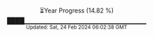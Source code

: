 <p align="center">
⏳Year Progress (14.82 %)<br>
████▁▁▁▁▁▁▁▁▁▁▁▁▁▁▁▁▁▁▁▁▁▁▁▁▁▁ <br>
<sub>Updated: Sat, 24 Feb 2024 06:02:38 GMT</sub>
</p>

